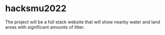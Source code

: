 # hacksmu2022

The project will be a full stack website that will show nearby water and land areas with significant amounts of litter.


